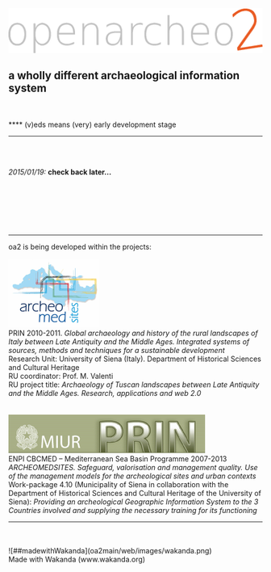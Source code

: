 ![##openarcheo2](oa2main/web/images/oa2_hlogo_1024.gif)
## a wholly different archaeological information system
<br>
<br>
****
	 (v)eds means (very) early development stage

****
<br>
<br>

*2015/01/19:* **check back later…**
<br>
<br>
<br>
<br>
<br>
<br>
<br>
****
oa2 is being developed within the projects:
<br>
<br>
![##PRN2010-2011](oa2main/web/images/archeomedsites_logo.png)
<br>
PRIN 2010-2011. *Global archaeology and history of the rural landscapes of Italy between Late Antiquity and the Middle Ages. Integrated systems of sources, methods and techniques for a sustainable development*<br>
Research Unit: University of Siena (Italy). Department of Historical Sciences and Cultural Heritage<br>
RU coordinator: Prof. M. Valenti<br>
RU project title: *Archaeology of Tuscan landscapes between Late Antiquity and the Middle Ages. Research, applications and web 2.0*<br>
<br>
<br>
![##Archeomedsites](oa2main/web/images/prin_miur_logo.gif)
<br>
ENPI CBCMED – Mediterranean Sea Basin Programme 2007-2013<br>
*ARCHEOMEDSITES. Safeguard, valorisation and management quality. Use of the management models for the archeological sites and urban contexts*
<br>
Work-package 4.10 (Municipality of Siena in collaboration with the Department of Historical Sciences and Cultural Heritage of the University of Siena): *Providing an archeological Geographic Information System to the 3 Countries involved and supplying the necessary training for its functioning*
<br>

****
<br>
<br>
![##madewithWakanda](oa2main/web/images/wakanda.png)
<br> Made with Wakanda (www.wakanda.org)
